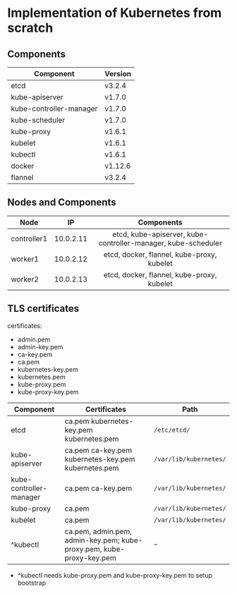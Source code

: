 # Implementation of Kubernetes from scratch

## Components

|  Component | Version|
| -----------|--------|
| etcd       |   v3.2.4  |
| kube-apiserver       |   v1.7.0 |
| kube-controller-manager       | v1.7.0 |
| kube-scheduler |   v1.7.0  |
| kube-proxy|  v1.6.1 |
| kubelet |   v1.6.1|
| kubectl | v1.6.1 |
| docker |  v1.12.6 |
| flannel |   v3.2.4  |

## Nodes and Components

| Node          |   IP      | Components    |
| ------------- |-----------|:-------------:|
| controller1   | 10.0.2.11 | etcd, kube-apiserver, kube-controller-manager, kube-scheduler|
| worker1       | 10.0.2.12 | etcd, docker, flannel, kube-proxy, kubelet        |
| worker2       | 10.0.2.13 | etcd, docker, flannel, kube-proxy, kubelet        |

## TLS certificates

certificates:

* admin.pem
* admin-key.pem
* ca-key.pem
* ca.pem
* kubernetes-key.pem
* kubernetes.pem
* kube-proxy.pem
* kube-proxy-key.pem

| Component   | Certificates   |    Path    |
|-------------|----------------| -----------|
| etcd | ca.pem kubernetes-key.pem kubernetes.pem | `/etc/etcd/` |
| kube-apiserver |  ca.pem ca-key.pem kubernetes-key.pem kubernetes.pem | `/var/lib/kubernetes/`  |
| kube-controller-manager |  ca.pem ca-key.pem | `/var/lib/kubernetes/`  |
| kube-proxy | ca.pem   | `/var/lib/kubernetes/` |
| kubelet |  ca.pem | `/var/lib/kubernetes/` |
| ^kubectl |  ca.pem, admin.pem, admin-key.pem; kube-proxy.pem, kube-proxy-key.pem | `~` |

* ^kubectl needs kube-proxy.pem and kube-proxy-key.pem to setup bootstrap